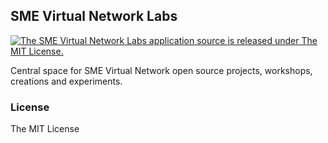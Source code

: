## SME Virtual Network Labs

<a href="https://github.com/smevirtual/smevirtual.github.io/blob/master/LICENSE">
<img src="https://img.shields.io/badge/license-MIT-blue.svg" alt="The SME Virtual Network Labs application source is released under The MIT License." />
</a>

Central space for SME Virtual Network open source projects, workshops, creations and experiments.

### License

The MIT License
